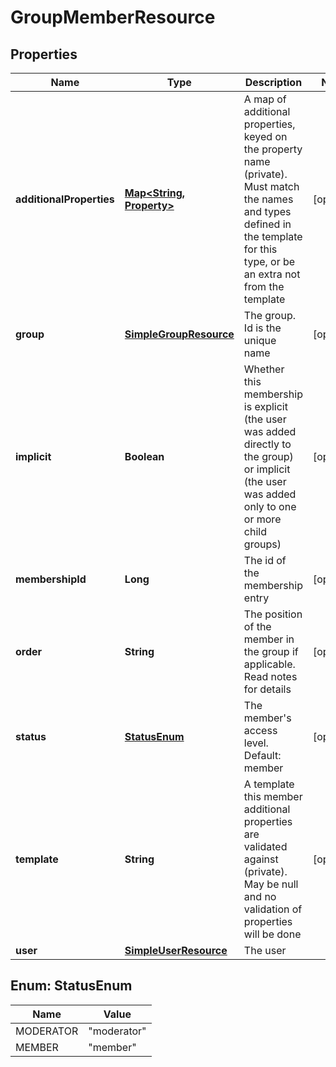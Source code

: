 
# GroupMemberResource

## Properties
Name | Type | Description | Notes
------------ | ------------- | ------------- | -------------
**additionalProperties** | [**Map&lt;String, Property&gt;**](Property.md) | A map of additional properties, keyed on the property name (private). Must match the names and types defined in the template for this type, or be an extra not from the template |  [optional]
**group** | [**SimpleGroupResource**](SimpleGroupResource.md) | The group. Id is the unique name |  [optional]
**implicit** | **Boolean** | Whether this membership is explicit (the user was added directly to the group) or implicit (the user was added only to one or more child groups) |  [optional]
**membershipId** | **Long** | The id of the membership entry |  [optional]
**order** | **String** | The position of the member in the group if applicable. Read notes for details |  [optional]
**status** | [**StatusEnum**](#StatusEnum) | The member&#39;s access level. Default: member |  [optional]
**template** | **String** | A template this member additional properties are validated against (private). May be null and no validation of properties will be done |  [optional]
**user** | [**SimpleUserResource**](SimpleUserResource.md) | The user | 


<a name="StatusEnum"></a>
## Enum: StatusEnum
Name | Value
---- | -----
MODERATOR | &quot;moderator&quot;
MEMBER | &quot;member&quot;



